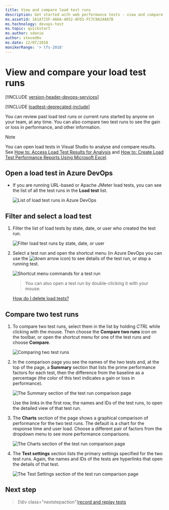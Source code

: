 ```yaml
---
title: View and compare load test runs 
description: Get started with web performance tests - view and compare your load test runs using the features of Azure DevOps
ms.assetid: 1A1A725F-4A6A-4652-AFD1-FC7C9A248A7B
ms.technology: devops-test
ms.topic: quickstart
ms.author: sdanie
author: steved0x
ms.date: 12/07/2018
monikerRange: '> tfs-2018'
---
```


# View and compare your load test runs

[!INCLUDE [version-header-devops-services](../includes/version-header-devops-services.md)]

[!INCLUDE [loadtest-deprecated-include](../includes/loadtest-deprecated-include.md)]

You can review past load test runs or current runs started by
anyone on your team, at any time. You can also compare two
test runs to see the gain or loss in performance, and other
information.

<a name="openvs"></a>

> [!NOTE]
> You can open load tests in Visual Studio to analyse and compare results.
> See [How to: Access Load Test Results for Analysis](/visualstudio/test/how-to-access-load-test-results-for-analysis)
> and [How to: Create Load Test Performance Reports Using Microsoft Excel](/visualstudio/test/how-to-create-load-test-performance-reports-using-microsoft-excel).

<a name="opents"></a>

## Open a load test in Azure DevOps

- If you are running URL-based or Apache JMeter load tests, you
  can see the list of all the test runs in the **Load test** list.

  ![List of load test runs in Azure DevOps](media/performance-reports/LoadTestViewListTS.png)

<a name="filterselect"></a>

## Filter and select a load test

1.  Filter the list of load tests by state, date, or user who created the test run.

    ![Filter load test runs by state, date, or user](media/performance-reports/LoadTestFilterView.png)

1.  Select a test run and open the shortcut menu (in Azure DevOps you can
    use the ![down arrow](media/performance-reports/LoadTestListMenu-icon.png)
    icon) to see details of the test run, or stop a running test.

    ![Shortcut menu commands for a test run](media/performance-reports/LoadTestListShortcutMenu.png)

    > You can also open a test run by double-clicking it with your mouse.

    [How do I delete load tests?](reference-qa.md#deletetests)

<a name="comparetests"></a>

## Compare two test runs

1.  To compare two test runs, select them in the list by
    holding _CTRL_ while clicking with the mouse. Then choose
    the **Compare two runs** icon on the toolbar, or open the shortcut
    menu for one of the test runs and choose **Compare**.

    ![Comparing two test runs](media/performance-reports/LoadTestSelectTwoCompare.png)

1.  In the comparison page you see the names of the two tests
    and, at the top of the page, a **Summary** section that lists
    the prime performance factors for each test, then the difference
    from the baseline as a percentage (the color of this text
    indicates a gain or loss in performance).

    ![The Summary section of the test run comparison page](media/performance-reports/LoadTestCompareSummaryView.png)

    Use the links in the first row, the names and IDs of the test
    runs, to open the detailed view of that test run.

1.  The **Charts** section of the page shows a graphical comparison
    of performance for the two test runs. The default is a chart for
    the response time and user load. Choose a different pair of factors
    from the dropdown menu to see more performance comparisons.

    ![The Charts section of the test run comparison page](media/performance-reports/LoadTestCompareChartsView.png)

1.  The **Test settings** section lists the primary settings
    specified for the two test runs. Again, the names and IDs
    of the tests are hyperlinks that open the details of that test.

    ![The Test Settings section of the test run comparison page](media/performance-reports/LoadTestCompareTestSettings.png)

## Next step

> [!div class="nextstepaction"][record and replay tests](record-and-replay-cloud-load-tests.md)
